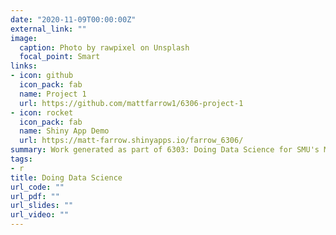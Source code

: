 ```yaml
---
date: "2020-11-09T00:00:00Z"
external_link: ""
image:
  caption: Photo by rawpixel on Unsplash
  focal_point: Smart
links:
- icon: github
  icon_pack: fab
  name: Project 1
  url: https://github.com/mattfarrow1/6306-project-1
- icon: rocket
  icon_pack: fab
  name: Shiny App Demo
  url: https://matt-farrow.shinyapps.io/farrow_6306/
summary: Work generated as part of 6303: Doing Data Science for SMU's Masters of Data Science program.
tags:
- r
title: Doing Data Science
url_code: ""
url_pdf: ""
url_slides: ""
url_video: ""
---
```


